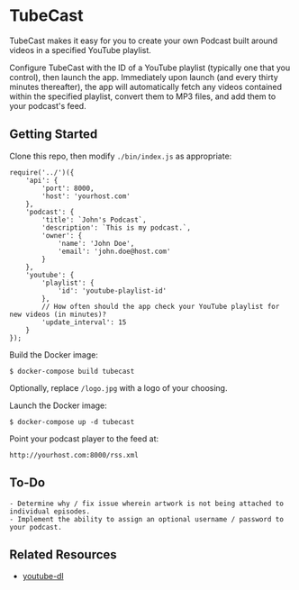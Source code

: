 # TubeCast

TubeCast makes it easy for you to create your own Podcast built around videos in a specified YouTube playlist.

Configure TubeCast with the ID of a YouTube playlist (typically one that you control), then launch the app. Immediately upon launch (and every thirty minutes thereafter), the app will automatically fetch any videos contained within the specified playlist, convert them to MP3 files, and add them to your podcast's feed.

## Getting Started

Clone this repo, then modify `./bin/index.js` as appropriate:

```
require('../')({
    'api': {
        'port': 8000,
        'host': 'yourhost.com'
    },
    'podcast': {
        'title': `John's Podcast`,
        'description': `This is my podcast.`,
        'owner': {
            'name': 'John Doe',
            'email': 'john.doe@host.com'
        }
    },
    'youtube': {
        'playlist': {
            'id': 'youtube-playlist-id'
        },
        // How often should the app check your YouTube playlist for new videos (in minutes)?
        'update_interval': 15
    }
});
```

Build the Docker image:

    $ docker-compose build tubecast

Optionally, replace `/logo.jpg` with a logo of your choosing.

Launch the Docker image:

    $ docker-compose up -d tubecast

Point your podcast player to the feed at:

    http://yourhost.com:8000/rss.xml

## To-Do

    - Determine why / fix issue wherein artwork is not being attached to individual episodes.
    - Implement the ability to assign an optional username / password to your podcast.

## Related Resources

- [youtube-dl](https://rg3.github.io/youtube-dl/)
